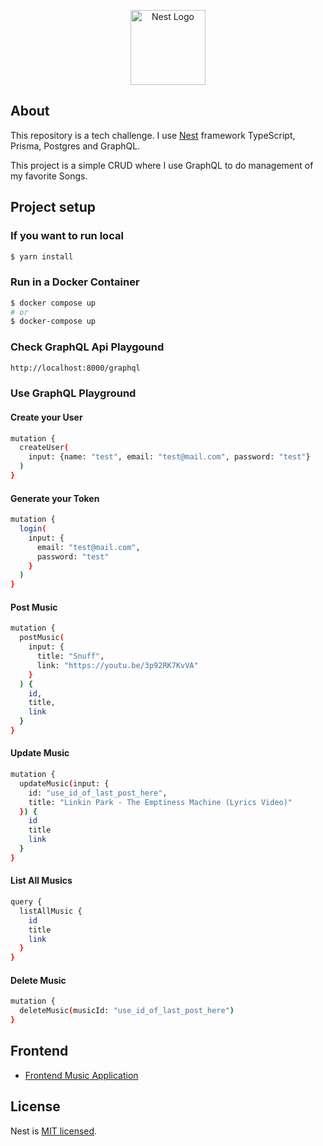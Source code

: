 <p align="center">
  <a href="http://nestjs.com/" target="blank"><img src="https://nestjs.com/img/logo-small.svg" width="120" alt="Nest Logo" /></a>
</p>

## About

This repository is a tech challenge. I use [Nest](https://github.com/nestjs/nest) framework TypeScript, Prisma, Postgres and GraphQL.

This project is a simple CRUD where I use GraphQL to do management of my favorite Songs.

## Project setup

### If you want to run local
```bash
$ yarn install
```

### Run in a Docker Container

```bash
$ docker compose up
# or
$ docker-compose up
```

### Check GraphQL Api Playgound

```bash
http://localhost:8000/graphql
```

### Use GraphQL Playground

#### Create your User
```bash
mutation {
  createUser(
    input: {name: "test", email: "test@mail.com", password: "test"}
  )
}
```

#### Generate your Token
```bash
mutation {
  login(
    input: {
      email: "test@mail.com",
      password: "test"
    }
  )
}
```

#### Post Music
```bash
mutation {
  postMusic(
    input: {
      title: "Snuff",
      link: "https://youtu.be/3p92RK7KvVA"
    }
  ) {
    id,
    title,
    link
  }
}
```

#### Update Music
```bash
mutation {
  updateMusic(input: {
    id: "use_id_of_last_post_here",
    title: "Linkin Park - The Emptiness Machine (Lyrics Video)"
  }) {
    id
    title
    link
  }
}
```

#### List All Musics
```bash
query {
  listAllMusic {
    id
    title
    link
  }
}
```

#### Delete Music
```bash
mutation {
  deleteMusic(musicId: "use_id_of_last_post_here")
}
```


## Frontend

- [Frontend Music Application](https://github.com/loanmatteusz/gen-frontend-challenge)


## License

Nest is [MIT licensed](https://github.com/nestjs/nest/blob/master/LICENSE).
